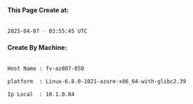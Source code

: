 
   
#### This Page Create at:

```bash

2025-04-07 - 03:55:45 UTC

```

#### Create By Machine:

```bash

Host Name : fv-az807-850

platform  : Linux-6.8.0-1021-azure-x86_64-with-glibc2.39

Ip Local  : 10.1.0.84

```

